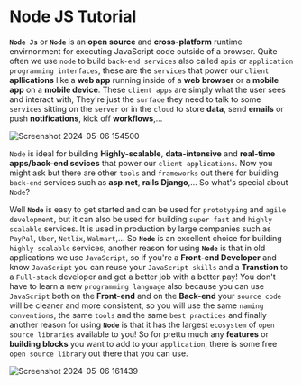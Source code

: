 # Node JS Tutorial
**`Node Js`** or **`Node`** is an **open source** and **cross-platform** runtime envirnonment for executing JavaScript code outside of a browser. Quite often we use `node` to build `back-end services` also called `apis` or `application programming interfaces`, these are the `services` that power our `client` **apllications** like a **web app** running inside of a **web browser** or a **mobile app** on a **mobile device**. These `client apps` are simply what the user sees and interact with, They're just the `surface` they need to talk to some `services` sitting on the `server` or in the `cloud` to store **data**, send **emails** or push **notifications**, kick off **workflows**,...

![Screenshot 2024-05-06 154500](https://github.com/elyse502/Practices/assets/125453474/a578d970-cd31-4903-a5ca-e36f1581f90a)

`Node` is ideal for building **Highly-scalable**, **data-intensive** and **real-time apps/back-end sevices** that power our `client applications`. Now you might ask but there are other `tools` and `frameworks` out there for building `back-end` services such as **asp.net**, **rails** **Django**,... So what's special about `Node`?

Well **`Node`** is easy to get started and can be used for `prototyping` and `agile development`, but it can also be used for building `super fast` and `highly scalable` services. It is used in production by large companies such as `PayPal`, `Uber`, `Netlix`, `Walmart`,... So **`Node`** is an excellent choice for building `highly scalable` services, another reason for using **`Node`** is that in old applications we use `JavaScript`, so if you're a **Front-end Developer** and know `JavaScript` you can reuse your `JavaScript skills` and a **Transtion** to a `Full-stack` developer and get a better job with a better pay! You don't have to learn a new `programming language` also because you can use `JavaScript` both on the **Front-end** and on the **Back-end** your `source code` will be cleaner and more consistent, so you will use the same `naming conventions`, the same `tools` and the same `best practices` and finally another reason for using **`Node`** is that it has the largest `ecosystem` of `open source libraries` available to you! So for prettu much any **features** or **building blocks** you want to add to your `application`, there is some free `open source library` out there that you can use.

![Screenshot 2024-05-06 161439](https://github.com/elyse502/Practices/assets/125453474/be06371a-3cfe-423f-85ba-409840d27fb4)



